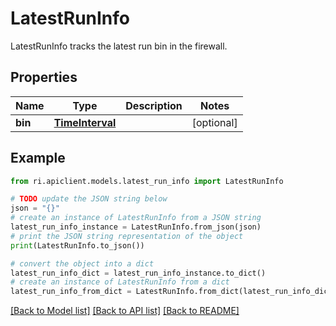 # LatestRunInfo

LatestRunInfo tracks the latest run bin in the firewall.

## Properties

Name | Type | Description | Notes
------------ | ------------- | ------------- | -------------
**bin** | [**TimeInterval**](TimeInterval.md) |  | [optional] 

## Example

```python
from ri.apiclient.models.latest_run_info import LatestRunInfo

# TODO update the JSON string below
json = "{}"
# create an instance of LatestRunInfo from a JSON string
latest_run_info_instance = LatestRunInfo.from_json(json)
# print the JSON string representation of the object
print(LatestRunInfo.to_json())

# convert the object into a dict
latest_run_info_dict = latest_run_info_instance.to_dict()
# create an instance of LatestRunInfo from a dict
latest_run_info_from_dict = LatestRunInfo.from_dict(latest_run_info_dict)
```
[[Back to Model list]](../README.md#documentation-for-models) [[Back to API list]](../README.md#documentation-for-api-endpoints) [[Back to README]](../README.md)

